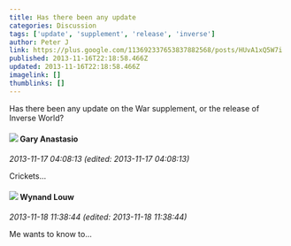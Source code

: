 ```yaml
---
title: Has there been any update
categories: Discussion
tags: ['update', 'supplement', 'release', 'inverse']
author: Peter J
link: https://plus.google.com/113692337653837882568/posts/HUvA1xQ5W7i
published: 2013-11-16T22:18:58.466Z
updated: 2013-11-16T22:18:58.466Z
imagelink: []
thumblinks: []
---
```


Has there been any update on the War supplement, or the release of Inverse World?
<div id='comment z124xfpxap2vgbl3223njdfqcxerin4kk'>
  <h4><img src='{{site.baseurl}}//images/avatars/113793360676683955064_photo.jpg'> Gary Anastasio</h4>
      <p><cite>2013-11-17 04:08:13 (edited: 2013-11-17 04:08:13)</cite></p>
        <p>Crickets...</p>
</div>
        

<div id='comment z124xfpxap2vgbl3223njdfqcxerin4kk'>
  <h4><img src='{{site.baseurl}}//images/avatars/111256963556395023796_photo.jpg'> Wynand Louw</h4>
      <p><cite>2013-11-18 11:38:44 (edited: 2013-11-18 11:38:44)</cite></p>
        <p>Me wants to know to...</p>
</div>
        